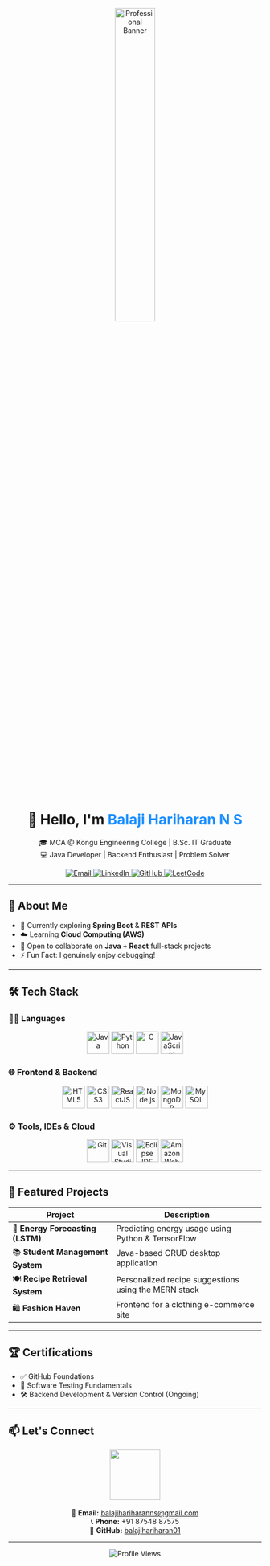 <!-- Header GIF -->
<p align="center">
  <img src="https://github.com/rajput2107/rajput2107/blob/master/Assets/Developer.gif?raw=true" width="40%" alt="Professional Banner">
</p>

<h1 align="center">
  👋 Hello, I'm <span style="color:#1e90ff"><b>Balaji Hariharan N S</b></span>
</h1>

<p align="center">
  🎓 MCA @ Kongu Engineering College | B.Sc. IT Graduate<br>
  💻 Java Developer | Backend Enthusiast | Problem Solver
</p>

<p align="center">
  <a href="mailto:balajihariharanns@gmail.com" title="Email Me">
    <img src="https://img.shields.io/badge/Gmail-D14836?style=for-the-badge&logo=gmail&logoColor=white" alt="Email" />
  </a>
  <a href="https://www.linkedin.com/in/n-s-balaji-hariharan-28109a24a/" title="Connect with me on LinkedIn">
    <img src="https://img.shields.io/badge/LinkedIn-0077B5?style=for-the-badge&logo=linkedin&logoColor=white" alt="LinkedIn" />
  </a>
  <a href="https://github.com/balajihariharan01" title="Check out my GitHub repositories">
    <img src="https://img.shields.io/badge/GitHub-181717?style=for-the-badge&logo=github&logoColor=white" alt="GitHub" />
  </a>
  <a href="https://leetcode.com/u/balajihariharan/" title="Visit my LeetCode profile">
    <img src="https://img.shields.io/badge/LeetCode-F89F1B?style=for-the-badge&logo=leetcode&logoColor=white" alt="LeetCode" />
  </a>
</p>

---

## 🌟 About Me

- 🔭 Currently exploring **Spring Boot** & **REST APIs**
- ☁️ Learning **Cloud Computing (AWS)**
- 👯 Open to collaborate on **Java + React** full-stack projects
- ⚡ Fun Fact: I genuinely enjoy debugging!

---

## 🛠️ Tech Stack

### 🧑‍💻 Languages
<p align="center">
  <img src="https://skillicons.dev/icons?i=java" title="Java" height="45"/>
  <img src="https://skillicons.dev/icons?i=python" title="Python" height="45"/>
  <img src="https://skillicons.dev/icons?i=c" title="C" height="45"/>
  <img src="https://skillicons.dev/icons?i=js" title="JavaScript" height="45"/>
</p>

### 🌐 Frontend & Backend
<p align="center">
  <img src="https://skillicons.dev/icons?i=html" title="HTML5" height="45"/>
  <img src="https://skillicons.dev/icons?i=css" title="CSS3" height="45"/>
  <img src="https://skillicons.dev/icons?i=react" title="ReactJS" height="45"/>
  <img src="https://skillicons.dev/icons?i=nodejs" title="Node.js" height="45"/>
  <img src="https://skillicons.dev/icons?i=mongodb" title="MongoDB" height="45"/>
  <img src="https://skillicons.dev/icons?i=mysql" title="MySQL" height="45"/>
</p>

### ⚙️ Tools, IDEs & Cloud
<p align="center">
  <img src="https://skillicons.dev/icons?i=git" title="Git" height="45"/>
  <img src="https://skillicons.dev/icons?i=vscode" title="Visual Studio Code" height="45"/>
  <img src="https://skillicons.dev/icons?i=eclipse" title="Eclipse IDE" height="45"/>
  <img src="https://skillicons.dev/icons?i=aws" title="Amazon Web Services" height="45"/>
</p>

---

## 🚀 Featured Projects

| Project | Description |
|--------|-------------|
| 🔋 **Energy Forecasting (LSTM)** | Predicting energy usage using Python & TensorFlow |
| 📚 **Student Management System** | Java-based CRUD desktop application |
| 🍽️ **Recipe Retrieval System** | Personalized recipe suggestions using the MERN stack |
| 🛍️ **Fashion Haven** | Frontend for a clothing e-commerce site |

---

## 🏆 Certifications

- ✅ GitHub Foundations  
- 🧪 Software Testing Fundamentals  
- 🛠️ Backend Development & Version Control (Ongoing)

---

## 📫 Let's Connect

<p align="center">
  <img src="https://media.giphy.com/media/LmNwrBhejkK9EFP504/giphy.gif" width="100px" /><br><br>
  📧 <b>Email:</b> <a href="mailto:balajihariharanns@gmail.com" title="Send me an email">balajihariharanns@gmail.com</a><br>
  📞 <b>Phone:</b> +91 87548 87575<br>
  🐙 <b>GitHub:</b> <a href="https://github.com/balajihariharan01" title="Visit my GitHub profile">balajihariharan01</a>
</p>

---

<p align="center">
  <img src="https://komarev.com/ghpvc/?username=balajihariharan01&label=Profile%20Views&color=00CED1&style=flat" alt="Profile Views">
</p>
